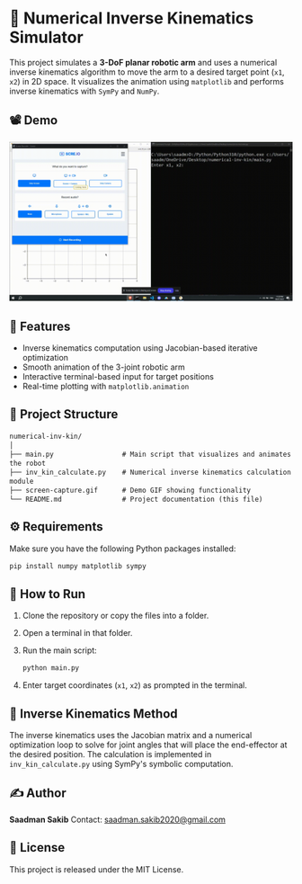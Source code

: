 
# 🦾 Numerical Inverse Kinematics Simulator

This project simulates a **3-DoF planar robotic arm** and uses a numerical inverse kinematics algorithm to move the arm to a desired target point (`x1`, `x2`) in 2D space. It visualizes the animation using `matplotlib` and performs inverse kinematics with `SymPy` and `NumPy`.

## 📽️ Demo

![Demo of Inverse Kinematics](screen-capture.gif)

## 🧠 Features

- Inverse kinematics computation using Jacobian-based iterative optimization
- Smooth animation of the 3-joint robotic arm
- Interactive terminal-based input for target positions
- Real-time plotting with `matplotlib.animation`

## 📁 Project Structure

```    
numerical-inv-kin/
│
├── main.py                 # Main script that visualizes and animates the robot
├── inv_kin_calculate.py    # Numerical inverse kinematics calculation module
├── screen-capture.gif      # Demo GIF showing functionality
└── README.md               # Project documentation (this file)
```

## ⚙️ Requirements

Make sure you have the following Python packages installed:

```bash
pip install numpy matplotlib sympy
````

## 🚀 How to Run

1. Clone the repository or copy the files into a folder.
2. Open a terminal in that folder.
3. Run the main script:

   ```bash
   python main.py
   ```
4. Enter target coordinates (`x1`, `x2`) as prompted in the terminal.

## 🧮 Inverse Kinematics Method

The inverse kinematics uses the Jacobian matrix and a numerical optimization loop to solve for joint angles that will place the end-effector at the desired position. The calculation is implemented in `inv_kin_calculate.py` using SymPy's symbolic computation.

## ✍️ Author

**Saadman Sakib**
Contact: saadman.sakib2020@gmail.com

## 📜 License

This project is released under the MIT License.

